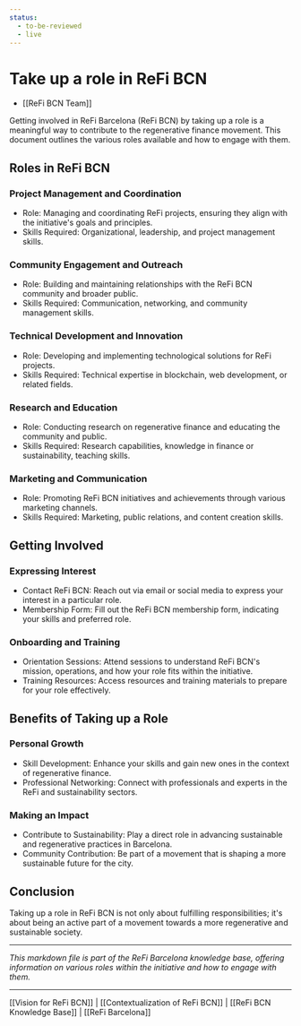 ```yaml
---
status:
  - to-be-reviewed
  - live
---
```

# Take up a role in ReFi BCN

- [[ReFi BCN Team]]

Getting involved in ReFi Barcelona (ReFi BCN) by taking up a role is a meaningful way to contribute to the regenerative finance movement. This document outlines the various roles available and how to engage with them.

## Roles in ReFi BCN

### Project Management and Coordination

- Role: Managing and coordinating ReFi projects, ensuring they align with the initiative's goals and principles.
- Skills Required: Organizational, leadership, and project management skills.

### Community Engagement and Outreach

- Role: Building and maintaining relationships with the ReFi BCN community and broader public.
- Skills Required: Communication, networking, and community management skills.

### Technical Development and Innovation

- Role: Developing and implementing technological solutions for ReFi projects.
- Skills Required: Technical expertise in blockchain, web development, or related fields.

### Research and Education

- Role: Conducting research on regenerative finance and educating the community and public.
- Skills Required: Research capabilities, knowledge in finance or sustainability, teaching skills.

### Marketing and Communication

- Role: Promoting ReFi BCN initiatives and achievements through various marketing channels.
- Skills Required: Marketing, public relations, and content creation skills.

## Getting Involved

### Expressing Interest

- Contact ReFi BCN: Reach out via email or social media to express your interest in a particular role.
- Membership Form: Fill out the ReFi BCN membership form, indicating your skills and preferred role.

### Onboarding and Training

- Orientation Sessions: Attend sessions to understand ReFi BCN's mission, operations, and how your role fits within the initiative.
- Training Resources: Access resources and training materials to prepare for your role effectively.

## Benefits of Taking up a Role

### Personal Growth

- Skill Development: Enhance your skills and gain new ones in the context of regenerative finance.
- Professional Networking: Connect with professionals and experts in the ReFi and sustainability sectors.

### Making an Impact

- Contribute to Sustainability: Play a direct role in advancing sustainable and regenerative practices in Barcelona.
- Community Contribution: Be part of a movement that is shaping a more sustainable future for the city.

## Conclusion

Taking up a role in ReFi BCN is not only about fulfilling responsibilities; it's about being an active part of a movement towards a more regenerative and sustainable society.

---

*This markdown file is part of the ReFi Barcelona knowledge base, offering information on various roles within the initiative and how to engage with them.*

---

[[Vision for ReFi BCN]] | [[Contextualization of ReFi BCN]] | [[ReFi BCN Knowledge Base]] | [[ReFi Barcelona]]

